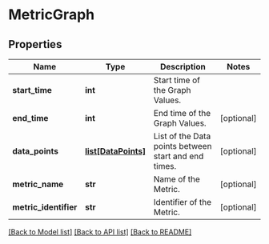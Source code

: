 # MetricGraph

## Properties
Name | Type | Description | Notes
------------ | ------------- | ------------- | -------------
**start_time** | **int** | Start time of the Graph Values. | 
**end_time** | **int** | End time of the Graph Values. | [optional] 
**data_points** | [**list[DataPoints]**](DataPoints.md) | List of the Data points between start and end times. | [optional] 
**metric_name** | **str** | Name of the Metric.  | [optional] 
**metric_identifier** | **str** | Identifier of the Metric.  | [optional] 

[[Back to Model list]](../README.md#documentation-for-models) [[Back to API list]](../README.md#documentation-for-api-endpoints) [[Back to README]](../README.md)

